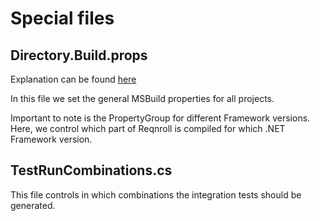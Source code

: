 # Special files

## Directory.Build.props

Explanation can be found [here](https://docs.microsoft.com/en-us/visualstudio/msbuild/customize-your-build#directorybuildprops-and-directorybuildtargets)

In this file we set the general MSBuild properties for all projects.

Important to note is the PropertyGroup for different Framework versions. Here, we control which part of Reqnroll is compiled for which .NET Framework version.

## TestRunCombinations.cs

 This file controls in which combinations the integration tests should be generated.
